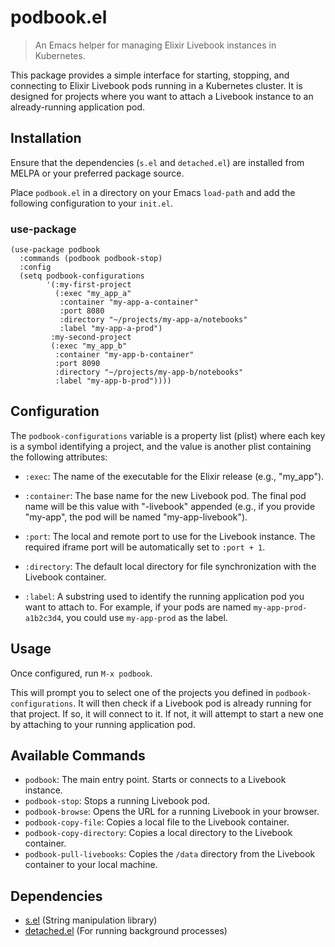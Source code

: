 # podbook.el

> An Emacs helper for managing Elixir Livebook instances in Kubernetes.

This package provides a simple interface for starting, stopping, and connecting to Elixir Livebook pods running in a Kubernetes cluster. It is designed for projects where you want to attach a Livebook instance to an already-running application pod.

## Installation

Ensure that the dependencies (`s.el` and `detached.el`) are installed from MELPA or your preferred package source.

Place `podbook.el` in a directory on your Emacs `load-path` and add the following configuration to your `init.el`.

### use-package

```elisp
(use-package podbook
  :commands (podbook podbook-stop)
  :config
  (setq podbook-configurations
        '(:my-first-project
          (:exec "my_app_a"
           :container "my-app-a-container"
           :port 8080
           :directory "~/projects/my-app-a/notebooks"
           :label "my-app-a-prod")
         :my-second-project
         (:exec "my_app_b"
          :container "my-app-b-container"
          :port 8090
          :directory "~/projects/my-app-b/notebooks"
          :label "my-app-b-prod"))))
```

## Configuration

The `podbook-configurations` variable is a property list (plist) where each key is a symbol identifying a project, and the value is another plist containing the following attributes:

- `:exec`: The name of the executable for the Elixir release (e.g., "my_app").

- `:container`: The base name for the new Livebook pod. The final pod name will be this value with "-livebook" appended (e.g., if you provide "my-app", the pod will be named "my-app-livebook").

- `:port`: The local and remote port to use for the Livebook instance. The required iframe port will be automatically set to `:port + 1`.

- `:directory`: The default local directory for file synchronization with the Livebook container.

- `:label`: A substring used to identify the running application pod you want to attach to. For example, if your pods are named `my-app-prod-a1b2c3d4`, you could use `my-app-prod` as the label.

## Usage

Once configured, run `M-x podbook`.

This will prompt you to select one of the projects you defined in `podbook-configurations`. It will then check if a Livebook pod is already running for that project. If so, it will connect to it. If not, it will attempt to start a new one by attaching to your running application pod.

## Available Commands

- `podbook`: The main entry point. Starts or connects to a Livebook instance.
- `podbook-stop`: Stops a running Livebook pod.
- `podbook-browse`: Opens the URL for a running Livebook in your browser.
- `podbook-copy-file`: Copies a local file to the Livebook container.
- `podbook-copy-directory`: Copies a local directory to the Livebook container.
- `podbook-pull-livebooks`: Copies the `/data` directory from the Livebook container to your local machine.

## Dependencies

- [s.el](https://github.com/magnars/s.el) (String manipulation library)
- [detached.el](https://github.com/jimeh/emacs-detached) (For running background processes)
